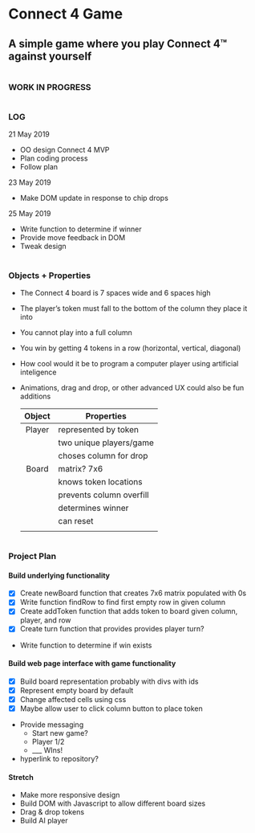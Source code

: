 # Connect 4 Game

## A simple game where you play Connect 4™ against yourself

#

### WORK IN PROGRESS

#

### LOG

21 May 2019

- OO design Connect 4 MVP
- Plan coding process
- Follow plan

23 May 2019

- Make DOM update in response to chip drops

25 May 2019

- Write function to determine if winner
- Provide move feedback in DOM
- Tweak design

#

### Objects + Properties

- The Connect 4 board is 7 spaces wide and 6 spaces high
- The player’s token must fall to the bottom of the column they place it into
- You cannot play into a full column
- You win by getting 4 tokens in a row (horizontal, vertical, diagonal)
- How cool would it be to program a computer player using artificial inteligence
- Animations, drag and drop, or other advanced UX could also be fun additions

  | Object | Properties               |
  | :----: | ------------------------ |
  | Player | represented by token     |
  |        | two unique players/game  |
  |        | choses column for drop   |
  | Board  | matrix? 7x6              |
  |        | knows token locations    |
  |        | prevents column overfill |
  |        | determines winner        |
  |        | can reset                |
  |        |                          |

#

### Project Plan

#### Build underlying functionality

- [x] Create newBoard function that creates 7x6 matrix populated with 0s
- [x] Write function findRow to find first empty row in given column
- [x] Create addToken function that adds token to board given column, player, and row
- [x] Create turn function that provides provides player turn?
- Write function to determine if win exists

#### Build web page interface with game functionality

- [x] Build board representation probably with divs with ids
- [x] Represent empty board by default
- [x] Change affected cells using css
- [x] Maybe allow user to click column button to place token
- Provide messaging
  - Start new game?
  - Player 1/2
  - \_\_\_ WIns!
- hyperlink to repository?

#### Stretch

- Make more responsive design
- Build DOM with Javascript to allow different board sizes
- Drag & drop tokens
- Build AI player
